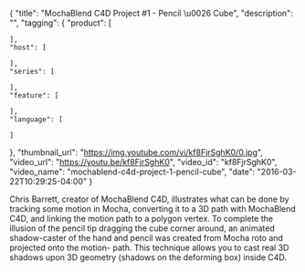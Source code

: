 {
  "title": "MochaBlend C4D Project #1 - Pencil \u0026 Cube",
  "description": "",
  "tagging": {
    "product": [

    ],
    "host": [

    ],
    "series": [

    ],
    "feature": [

    ],
    "language": [

    ]
  },
  "thumbnail_url": "https://img.youtube.com/vi/kf8FjrSghK0/0.jpg",
  "video_url": "https://youtu.be/kf8FjrSghK0",
  "video_id": "kf8FjrSghK0",
  "video_name": "mochablend-c4d-project-1-pencil-cube",
  "date": "2016-03-22T10:29:25-04:00"
}

Chris Barrett, creator of MochaBlend C4D, illustrates what can be done by
tracking some motion in Mocha, converting it to a 3D path with MochaBlend C4D,
and linking the motion path to a polygon vertex. To complete the illusion of
the pencil tip dragging the cube corner around, an animated shadow-caster of
the hand and pencil was created from Mocha roto and projected onto the motion-
path. This technique allows you to cast real 3D shadows upon 3D geometry
(shadows on the deforming box) inside C4D.
